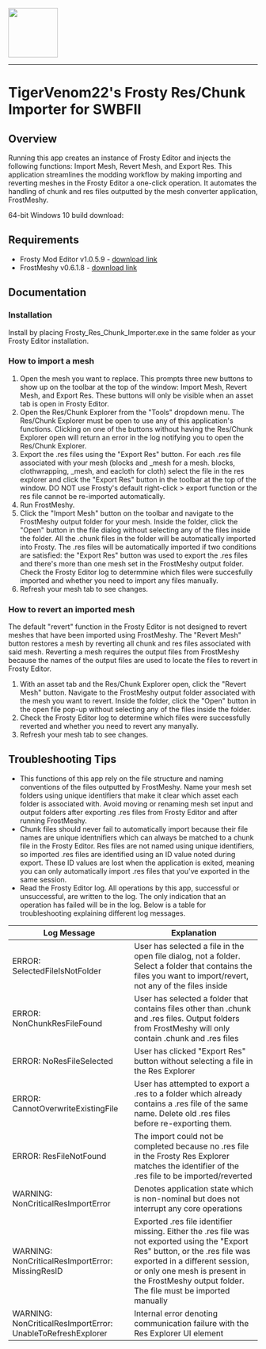 <img src=https://github.com/kyle2277/bf2_Frosty_Res_Chunk_Importer/blob/Dev/FrostyResChunkImportIcon.png width="100" height="100"></img>
___
# TigerVenom22's Frosty Res/Chunk Importer for SWBFII
## Overview
Running this app creates an instance of Frosty Editor and injects the following functions: Import Mesh, Revert Mesh, and Export Res. This application streamlines the modding workflow by making importing and reverting meshes in the Frosty Editor a one-click operation. It automates the handling of chunk and res files outputted by the mesh converter application, FrostMeshy.

64-bit Windows 10 build download: 

## Requirements
* Frosty Mod Editor v1.0.5.9 - [download link](https://frostytoolsuite.com/downloads.html)
* FrostMeshy v0.6.1.8 - [download link](https://www.mediafire.com/file/bmhr27uv2to2gmf/fmy-v0618-pre.zip/file)

## Documentation
### Installation
Install by placing Frosty_Res_Chunk_Importer.exe in the same folder as your Frosty Editor installation.
### How to import a mesh
1. Open the mesh you want to replace. This prompts three new buttons to show up on the toolbar at the top of the window: Import Mesh, Revert Mesh, and Export Res. These buttons will only be visible when an asset tab is open in Frosty Editor.
2. Open the Res/Chunk Explorer from the "Tools" dropdown menu. The Res/Chunk Explorer must be open to use any of this application's functions. Clicking on one of the buttons without having the Res/Chunk Explorer open will return an error in the log notifying you to open the Res/Chunk Explorer.
3. Export the .res files using the "Export Res" button. For each .res file associated with your mesh (blocks and \_mesh for a mesh. blocks, clothwrapping, \_mesh, and eacloth for  cloth) select the file in the res explorer and click the "Export Res" button in the toolbar at the top of the window. DO NOT use Frosty's default right-click > export function or the res file cannot be re-imported automatically.
4. Run FrostMeshy.
5. Click the "Import Mesh" button on the toolbar and navigate to the FrostMeshy output folder for your mesh. Inside the folder, click the "Open" button in the file dialog without selecting any of the files inside the folder. All the .chunk files in the folder will be automatically imported into Frosty. The .res files will be automatically imported if two conditions are satisfied: the "Export Res" button was used to export the .res files and there's more than one mesh set in the FrostMeshy output folder. Check the Frosty Editor log to determmine which files were succesfully imported and whether you need to import any files manually.
6. Refresh your mesh tab to see changes.

### How to revert an imported mesh
The default "revert" function in the Frosty Editor is not designed to revert meshes that have been imported using FrostMeshy. The "Revert Mesh" button restores a mesh by reverting all chunk and res files associated with said mesh. Reverting a mesh requires the output files from FrostMeshy because the names of the output files are used to locate the files to revert in Frosty Editor.
1. With an asset tab and the Res/Chunk Explorer open, click the "Revert Mesh" button. Navigate to the FrostMeshy output folder associated with the mesh you want to revert. Inside the folder, click the "Open" button in the open file pop-up without selecting any of the files inside the folder.
2. Check the Frosty Editor log to determine which files were successfully reverted and whether you need to revert any manyally.
3. Refresh your mesh tab to see changes.

## Troubleshooting Tips
* This functions of this app rely on the file structure and naming conventions of the files outputted by FrostMeshy. Name your mesh set folders using unique identifiers that make it clear which asset each folder is associated with. Avoid moving or renaming mesh set input and output folders after exporting .res files from Frosty Editor and after running FrostMeshy.
* Chunk files should never fail to automatically import because their file names are unique identnifiers which can always be matched to a chunk file in the Frosty Editor. Res files are not named using unique identifiers, so imported .res files are identified using an ID value noted during export. These ID values are lost when the application is exited, meaning you can only automatically import .res files that you've exported in the same session.
* Read the Frosty Editor log. All operations by this app, successful or unsuccessful, are written to the log. The only indication that an operation has failed will be in the log. Below is a table for troubleshooting explaining different log messages.

Log Message | Explanation
----------- | -------------
ERROR: SelectedFileIsNotFolder | User has selected a file in the open file dialog, not a folder. Select a folder that contains the files you want to import/revert, not any of the files inside
ERROR: NonChunkResFileFound | User has selected a folder that contains files other than .chunk and .res files. Output folders from FrostMeshy will only contain .chunk and .res files
ERROR: NoResFileSelected | User has clicked "Export Res" button without selecting a file in the Res Explorer
ERROR: CannotOverwriteExistingFile | User has attempted to export a .res to a folder which already contains a .res file of the same name. Delete old .res files before re-exporting them.
ERROR: ResFileNotFound | The import could not be completed because no .res file in the Frosty Res Explorer matches the identifier of the .res file to be imported/reverted
WARNING: NonCriticalResImportError | Denotes application state which is non-nominal but does not interrupt any core operations
WARNING: NonCriticalResImportError: MissingResID | Exported .res file identifier missing. Either the .res file was not exported using the "Export Res" button, or the .res file was exported in a different session, or only one mesh is present in the FrostMeshy output folder. The file must be imported manually
WARNING: NonCriticalResImportError: UnableToRefreshExplorer | Internal error denoting communication failure with the Res Explorer UI element
